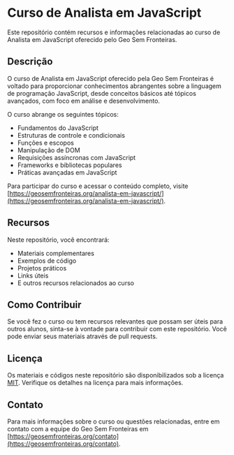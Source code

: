
# Curso de Analista em JavaScript

Este repositório contém recursos e informações relacionadas ao curso de Analista em JavaScript oferecido pelo Geo Sem Fronteiras.

## Descrição

O curso de Analista em JavaScript oferecido pela Geo Sem Fronteiras é voltado para proporcionar conhecimentos abrangentes sobre a linguagem de programação JavaScript, desde conceitos básicos até tópicos avançados, com foco em análise e desenvolvimento.

O curso abrange os seguintes tópicos:
- Fundamentos do JavaScript
- Estruturas de controle e condicionais
- Funções e escopos
- Manipulação de DOM
- Requisições assíncronas com JavaScript
- Frameworks e bibliotecas populares
- Práticas avançadas em JavaScript

Para participar do curso e acessar o conteúdo completo, visite [https://geosemfronteiras.org/analista-em-javascript/](https://geosemfronteiras.org/analista-em-javascript/).

## Recursos

Neste repositório, você encontrará:
- Materiais complementares
- Exemplos de código
- Projetos práticos
- Links úteis
- E outros recursos relacionados ao curso

## Como Contribuir

Se você fez o curso ou tem recursos relevantes que possam ser úteis para outros alunos, sinta-se à vontade para contribuir com este repositório. Você pode enviar seus materiais através de pull requests.

## Licença

Os materiais e códigos neste repositório são disponibilizados sob a licença [MIT](LICENSE). Verifique os detalhes na licença para mais informações.

## Contato

Para mais informações sobre o curso ou questões relacionadas, entre em contato com a equipe do Geo Sem Fronteiras em [https://geosemfronteiras.org/contato](https://geosemfronteiras.org/contato).








